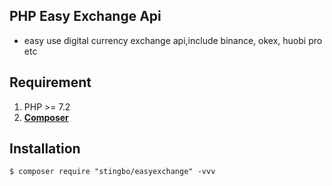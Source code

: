 ## PHP Easy Exchange Api
- easy use digital currency exchange api,include binance, okex, huobi pro etc

## Requirement

1. PHP >= 7.2
2. **[Composer](https://getcomposer.org/)**

## Installation

```shell
$ composer require "stingbo/easyexchange" -vvv
```
